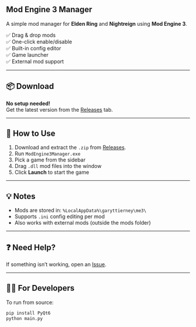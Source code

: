 ## Mod Engine 3 Manager

A simple mod manager for **Elden Ring** and **Nightreign** using **Mod Engine 3**.

✅ Drag & drop mods  
✅ One-click enable/disable  
✅ Built-in config editor  
✅ Game launcher  
✅ External mod support

---

## 📦 Download

**No setup needed!**  
Get the latest version from the [Releases](https://github.com/2pz/ne3-manager/releases) tab.

---

## 🚀 How to Use

1. Download and extract the `.zip` from [Releases](https://github.com/2pz/ne3-manager/releases).
2. Run `ModEngine3Manager.exe`
3. Pick a game from the sidebar
4. Drag `.dll` mod files into the window
5. Click **Launch** to start the game

---

## 💡 Notes

- Mods are stored in: `%LocalAppData%\garyttierney\me3\`
- Supports `.ini` config editing per mod
- Also works with external mods (outside the mods folder)

---

## ❓ Need Help?

If something isn’t working, open an [Issue]((https://github.com/2Pz/ne3-manager/issues)).

---

## 🧑‍💻 For Developers

To run from source:

```bash
pip install PyQt6
python main.py
